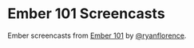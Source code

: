 # Ember 101 Screencasts

Ember screencasts from [Ember 101](http://ember101.com/) by
[@ryanflorence](https://twitter.com/ryanflorence).

